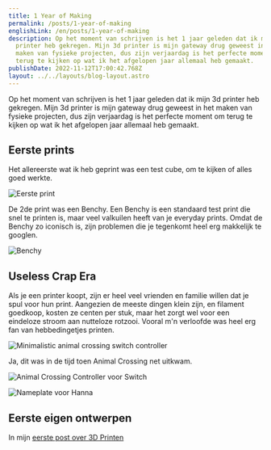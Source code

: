 ```yaml
---
title: 1 Year of Making
permalink: /posts/1-year-of-making
englishLink: /en/posts/1-year-of-making
description: Op het moment van schrijven is het 1 jaar geleden dat ik mijn 3d
  printer heb gekregen. Mijn 3d printer is mijn gateway drug geweest in het
  maken van fysieke projecten, dus zijn verjaardag is het perfecte moment om
  terug te kijken op wat ik het afgelopen jaar allemaal heb gemaakt.
publishDate: 2022-11-12T17:00:42.768Z
layout: ../../layouts/blog-layout.astro
---
```

Op het moment van schrijven is het 1 jaar geleden dat ik mijn 3d printer heb gekregen. Mijn 3d printer is mijn gateway drug geweest in het maken van fysieke projecten, dus zijn verjaardag is het perfecte moment om terug te kijken op wat ik het afgelopen jaar allemaal heb gemaakt.

## E﻿erste prints

Het allereerste ﻿wat ik heb geprint was een test cube, om te kijken of alles goed werkte. 

![Eerste print](https://res.cloudinary.com/sandergnl/image/upload/c_fill,f_auto,g_center,h_1024,q_auto,w_1024/v1668263329/CalibrationCube_qvttzb.jpg)

D﻿e 2de print was een Benchy. Een Benchy is een standaard test print die snel te printen is, maar veel valkuilen heeft van je everyday prints. Omdat de Benchy zo iconisch is, zijn problemen die je tegenkomt heel erg makkelijk te googlen.

![Benchy](https://res.cloudinary.com/sandergnl/image/upload/c_scale,f_auto,q_auto,w_1024/v1668263326/FirstBenchy_kliypn.jpg)

## U﻿seless Crap Era

A﻿ls je een printer koopt, zijn er heel veel vrienden en familie willen dat je spul voor hun print. Aangezien de meeste dingen klein zijn, en filament goedkoop, kosten ze centen per stuk, maar het zorgt wel voor een eindeloze stroom aan nutteloze rotzooi. Vooral m'n verloofde was heel erg fan van hebbedingetjes printen.

![Minimalistic animal crossing switch controller](https://res.cloudinary.com/sandergnl/image/upload/c_fill,h_1024,w_1024/v1668263324/UselessCrapPart3_j6a1xt.jpg)

J﻿a, dit was in de tijd toen Animal Crossing net uitkwam.

![Animal Crossing Controller voor Switch](https://res.cloudinary.com/sandergnl/image/upload/c_scale,f_auto,q_auto,w_1024/v1668263324/UselessCrapPart1_pdr4ir.jpg "Ja, ik heb mezelf gestoken toen ik de supports ertussen uit aant prikken was.")

![Nameplate voor Hanna](https://res.cloudinary.com/sandergnl/image/upload/c_scale,f_auto,q_auto,w_1024/v1668263327/UselessCrapPart2_bvzcpa.jpg)

## E﻿erste eigen ontwerpen

I﻿n mijn [eerste post over 3D Printen](https://sanderg.nl/posts/een-extra-dimensie-3d-printing/)